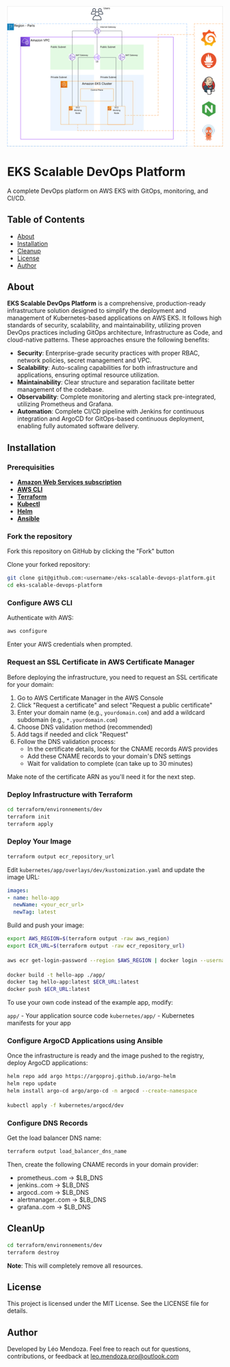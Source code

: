 ![Diagram](/assets/eks_scalable_devops_platform_diagram.svg "Diagram")

# EKS Scalable DevOps Platform

A complete DevOps platform on AWS EKS with GitOps, monitoring, and CI/CD.

## Table of Contents

- [About](#about)
- [Installation](#installation)
- [Cleanup](#cleanup)
- [License](#license)
- [Author](#author)

## About

**EKS Scalable DevOps Platform** is a comprehensive, production-ready infrastructure solution designed to simplify the deployment and management of Kubernetes-based applications on AWS EKS. It follows high standards of security, scalability, and maintainability, utilizing proven DevOps practices including GitOps architecture, Infrastructure as Code, and cloud-native patterns. These approaches ensure the following benefits:

- **Security**: Enterprise-grade security practices with proper RBAC, network policies, secret management and VPC.
- **Scalability**: Auto-scaling capabilities for both infrastructure and applications, ensuring optimal resource utilization.
- **Maintainability**: Clear structure and separation facilitate better management of the codebase.
- **Observability**: Complete monitoring and alerting stack pre-integrated, utilizing Prometheus and Grafana.
- **Automation**: Complete CI/CD pipeline with Jenkins for continuous integration and ArgoCD for GitOps-based continuous deployment, enabling fully automated software delivery.

## Installation

### Prerequisities

- [**Amazon Web Services subscription**](https://aws.amazon.com/pricing/)
- [**AWS CLI**](https://docs.aws.amazon.com/cli/latest/userguide/getting-started-install.html)
- [**Terraform**](https://developer.hashicorp.com/terraform/install)
- [**Kubectl**](https://kubernetes.io/releases/download/)
- [**Helm**](https://helm.sh/docs/intro/install/)
- [**Ansible**](https://docs.ansible.com/ansible/latest/installation_guide/intro_installation.html)

### Fork the repository

Fork this repository on GitHub by clicking the "Fork" button

Clone your forked repository:

```bash
git clone git@github.com:<username>/eks-scalable-devops-platform.git
cd eks-scalable-devops-platform
```

### Configure AWS CLI

Authenticate with AWS:

```bash
aws configure
```

Enter your AWS credentials when prompted.

### Request an SSL Certificate in AWS Certificate Manager

Before deploying the infrastructure, you need to request an SSL certificate for your domain:

1. Go to AWS Certificate Manager in the AWS Console
2. Click "Request a certificate" and select "Request a public certificate"
3. Enter your domain name (e.g., `yourdomain.com`) and add a wildcard subdomain (e.g., `*.yourdomain.com`)
4. Choose DNS validation method (recommended)
5. Add tags if needed and click "Request"
6. Follow the DNS validation process:
   - In the certificate details, look for the CNAME records AWS provides
   - Add these CNAME records to your domain's DNS settings
   - Wait for validation to complete (can take up to 30 minutes)

Make note of the certificate ARN as you'll need it for the next step.

### Deploy Infrastructure with Terraform

```bash
cd terraform/environnements/dev
terraform init
terraform apply
```

### Deploy Your Image

```bash
terraform output ecr_repository_url
```

Edit `kubernetes/app/overlays/dev/kustomization.yaml` and update the image URL:

```yaml
images:
- name: hello-app
  newName: <your_ecr_url>
  newTag: latest
```

Build and push your image:

```bash
export AWS_REGION=$(terraform output -raw aws_region)
export ECR_URL=$(terraform output -raw ecr_repository_url)

aws ecr get-login-password --region $AWS_REGION | docker login --username AWS --password-stdin $ECR_URL

docker build -t hello-app ./app/
docker tag hello-app:latest $ECR_URL:latest
docker push $ECR_URL:latest
```

To use your own code instead of the example app, modify:

`app/` - Your application source code
`kubernetes/app/` - Kubernetes manifests for your app


### Configure ArgoCD Applications using Ansible

Once the infrastructure is ready and the image pushed to the registry, deploy ArgoCD applications:

```bash
helm repo add argo https://argoproj.github.io/argo-helm
helm repo update
helm install argo-cd argo/argo-cd -n argocd --create-namespace

kubectl apply -f kubernetes/argocd/dev
```

### Configure DNS Records

Get the load balancer DNS name:

```bash
terraform output load_balancer_dns_name
```
Then, create the following CNAME records in your domain provider:

- prometheus.<yourdomain>.com → $LB_DNS
- jenkins.<yourdomain>.com → $LB_DNS
- argocd.<yourdomain>.com → $LB_DNS
- alertmanager.<yourdomain>.com → $LB_DNS
- grafana.<yourdomain>.com → $LB_DNS

## CleanUp

```bash
cd terraform/environnements/dev
terraform destroy
```

**Note**: This will completely remove all resources.

## License

This project is licensed under the MIT License. See the LICENSE file for details.

## Author

Developed by Léo Mendoza. Feel free to reach out for questions, contributions, or feedback at leo.mendoza.pro@outlook.com